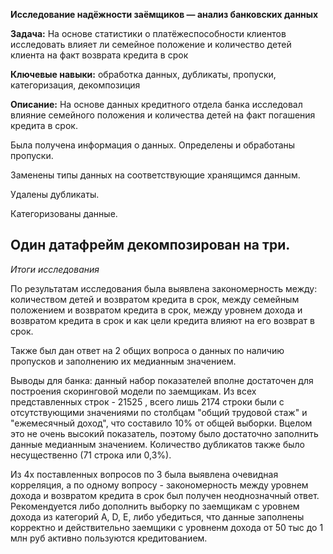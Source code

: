 **Исследование надёжности заёмщиков — анализ банковских данных**

**Задача:** На основе статистики о платёжеспособности клиентов исследовать влияет ли семейное положение и количество детей клиента на факт возврата кредита в срок

**Ключевые навыки:** обработка данных, дубликаты, пропуски, категоризация, декомпозиция

**Описание:** На основе данных кредитного отдела банка исследовал влияние семейного положения и количества детей на факт погашения кредита в срок. 

Была получена информация о данных. Определены и обработаны пропуски. 

Заменены типы данных на соответствующие
хранящимся данным.

Удалены дубликаты.

Категоризованы данные.

Один датафрейм декомпозирован на три.
---
*Итоги исследования*

По результатам исследования была выявлена закономерность между: количеством детей и возвратом кредита в срок, между семейным положением и возвратом кредита в срок, между уровнем дохода и возвратом кредита в срок и как цели кредита влияют на его возврат в срок.

Также был дан ответ на 2 общих вопроса о данных по наличию пропусков и заполнению их медианным значением.

Выводы для банка: данный набор показателей вполне достаточен для построения скоринговой модели по заемщикам. Из всех представленных строк - 21525 , всего лишь 2174 строки были с отсутствующими значениями по столбцам "общий трудовой стаж" и "ежемесячный доход", что составило 10% от общей выборки. Вцелом это не очень высокий показатель, поэтому было достаточно заполнить данные медианным значением. Количество дубликатов также было несущественно (71 строка или 0,3%).

Из 4х поставленных вопросов по 3 была выявлена очевидная корреляция, а по одному вопросу - закономерность между уровнем дохода и возвратом кредита в срок был получен неоднозначный ответ. Рекомендуется либо дополнить выборку по заемщикам с уровнем дохода из категорий A, D, E, либо убедиться, что данные заполнены корректно и действительно заемщики с уровненм дохода от 50 тыс до 1 млн руб активно пользуются кредитованием.
